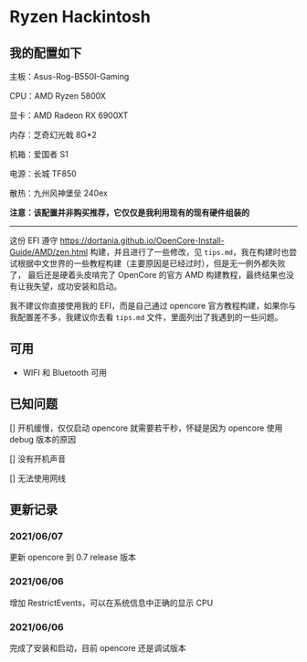 # Ryzen Hackintosh

## 我的配置如下

主板：Asus-Rog-B550I-Gaming

CPU：AMD Ryzen 5800X

显卡：AMD Radeon RX 6900XT

内存：芝奇幻光戟 8G*2 

机箱：爱国者 S1

电源：长城 TF850

散热：九州风神堡垒 240ex

**注意：该配置并非购买推荐，它仅仅是我利用现有的现有硬件组装的**

------

这份 EFI 遵守 https://dortania.github.io/OpenCore-Install-Guide/AMD/zen.html 构建，并且进行了一些修改，见 `tips.md`，我在构建时也尝试根据中文世界的一些教程构建（主要原因是已经过时），但是无一例外都失败了，
最后还是硬着头皮啃完了 OpenCore 的官方 AMD 构建教程，最终结果也没有让我失望，成功安装和启动。

我不建议你直接使用我的 EFI，而是自己通过 opencore 官方教程构建，如果你与我配置差不多，我建议你去看 `tips.md` 文件，里面列出了我遇到的一些问题。

## 可用

* WIFI 和 Bluetooth 可用

## 已知问题

[] 开机缓慢，仅仅启动 opencore 就需要若干秒，怀疑是因为 opencore 使用 debug 版本的原因

[] 没有开机声音

[] 无法使用网线

## 更新记录

### 2021/06/07
更新 opencore 到 0.7 release 版本

### 2021/06/06
增加 RestrictEvents，可以在系统信息中正确的显示 CPU


### 2021/06/06
完成了安装和启动，目前 opencore 还是调试版本


